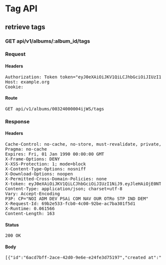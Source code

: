 # Tag API

## retrieve tags

### GET api/v1/albums/:album_id/tags
### Request

#### Headers

<pre>Authorization: Token token=&quot;eyJ0eXAiOiJKV1QiLCJhbGciOiJIUzI1NiJ9.eyJleHAiOjE0NTU1NTIxNzgsImFiaWxpdGllcyI6eyIwMDMyNDAwMDAwNGlqV1MiOnsiVGFncyI6eyJ0YWciOiJ7XCJlblwiOiBcInRhZ3NcIiwgXCJmclwiOiBcInRhZ3MgZnJcIn0ifX19LCJ1c2VyX2lkIjoiMDJjNGFiZWEtNDNiMC00NzQ0LWExNDUtNGY2MGZkYmU2OWJkIn0.DTazx5_oVLYuLelfTPvGaK_zejz1lqXIIsNeP3lQ4AE&quot;
Host: example.org
Cookie: </pre>

#### Route

<pre>GET api/v1/albums/00324000004ijWS/tags</pre>

### Response

#### Headers

<pre>Cache-Control: no-cache, no-store, must-revalidate, private, max-age=0
Pragma: no-cache
Expires: Fri, 01 Jan 1990 00:00:00 GMT
X-Frame-Options: DENY
X-XSS-Protection: 1; mode=block
X-Content-Type-Options: nosniff
X-Download-Options: noopen
X-Permitted-Cross-Domain-Policies: none
X-token: eyJ0eXAiOiJKV1QiLCJhbGciOiJIUzI1NiJ9.eyJleHAiOjE0NTU1NTIxNzgsImFiaWxpdGllcyI6eyIwMDMyNDAwMDAwNGlqV1MiOnsiVGFncyI6eyJ0YWciOiJ7XCJlblwiOiBcInRhZ3NcIiwgXCJmclwiOiBcInRhZ3MgZnJcIn0ifX19LCJ1c2VyX2lkIjoiMDJjNGFiZWEtNDNiMC00NzQ0LWExNDUtNGY2MGZkYmU2OWJkIn0.DTazx5_oVLYuLelfTPvGaK_zejz1lqXIIsNeP3lQ4AE
Content-Type: application/json; charset=utf-8
Vary: Accept-Encoding
P3P: CP=&quot;NOI ADM DEV PSAi COM NAV OUR OTRo STP IND DEM&quot;
X-Request-Id: 69b2e533-fcb0-4c00-92be-ac7ba301f5d1
X-Runtime: 0.061566
Content-Length: 163</pre>

#### Status

<pre>200 OK</pre>

#### Body

<pre>[{"id":"6acd7bff-2ace-42d0-9e6e-e24fe3d75197","created_at":"2016-02-15T13:02:58.299+01:00","name":"tag","label":"{\"en\":\"Cartoons\",\"fr\":\"Déssin animé\"}"}]</pre>
